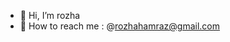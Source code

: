 - 🍓 Hi, I’m rozha
- 🍇 How to reach me : @rozhahamraz@gmail.com

<!---
isnotrozha/isnotrozha is a ✨ special ✨ repository because its `README.md` (this file) appears on your GitHub profile.
You can click the Preview link to take a look at your changes.
--->
